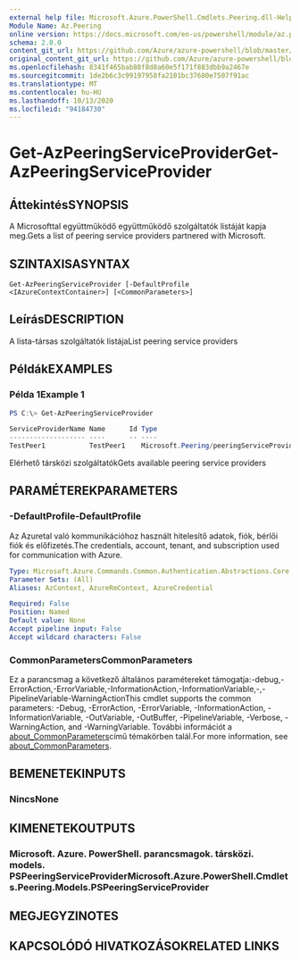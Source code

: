 ```yaml
---
external help file: Microsoft.Azure.PowerShell.Cmdlets.Peering.dll-Help.xml
Module Name: Az.Peering
online version: https://docs.microsoft.com/en-us/powershell/module/az.peering/get-azpeeringserviceprovider
schema: 2.0.0
content_git_url: https://github.com/Azure/azure-powershell/blob/master/src/Peering/Peering/help/Get-AzPeeringServiceProvider.md
original_content_git_url: https://github.com/Azure/azure-powershell/blob/master/src/Peering/Peering/help/Get-AzPeeringServiceProvider.md
ms.openlocfilehash: 8341f465bab88f8d8a60e5f171f883dbb9a2467e
ms.sourcegitcommit: 1de2b6c3c99197958fa2101bc37680e7507f91ac
ms.translationtype: MT
ms.contentlocale: hu-HU
ms.lasthandoff: 10/13/2020
ms.locfileid: "94184730"
---
```

# <span data-ttu-id="50b1e-101">Get-AzPeeringServiceProvider</span><span class="sxs-lookup"><span data-stu-id="50b1e-101">Get-AzPeeringServiceProvider</span></span>

## <span data-ttu-id="50b1e-102">Áttekintés</span><span class="sxs-lookup"><span data-stu-id="50b1e-102">SYNOPSIS</span></span>
<span data-ttu-id="50b1e-103">A Microsofttal együttműködő együttműködő szolgáltatók listáját kapja meg.</span><span class="sxs-lookup"><span data-stu-id="50b1e-103">Gets a list of peering service providers partnered with Microsoft.</span></span>

## <span data-ttu-id="50b1e-104">SZINTAXISA</span><span class="sxs-lookup"><span data-stu-id="50b1e-104">SYNTAX</span></span>

```
Get-AzPeeringServiceProvider [-DefaultProfile <IAzureContextContainer>] [<CommonParameters>]
```

## <span data-ttu-id="50b1e-105">Leírás</span><span class="sxs-lookup"><span data-stu-id="50b1e-105">DESCRIPTION</span></span>
<span data-ttu-id="50b1e-106">A lista-társas szolgáltatók listája</span><span class="sxs-lookup"><span data-stu-id="50b1e-106">List peering service providers</span></span>

## <span data-ttu-id="50b1e-107">Példák</span><span class="sxs-lookup"><span data-stu-id="50b1e-107">EXAMPLES</span></span>

### <span data-ttu-id="50b1e-108">Példa 1</span><span class="sxs-lookup"><span data-stu-id="50b1e-108">Example 1</span></span>
```powershell
PS C:\> Get-AzPeeringServiceProvider

ServiceProviderName Name      Id Type
------------------- ----      -- ----
TestPeer1           TestPeer1    Microsoft.Peering/peeringServiceProviders
```

<span data-ttu-id="50b1e-109">Elérhető társközi szolgáltatók</span><span class="sxs-lookup"><span data-stu-id="50b1e-109">Gets available peering service providers</span></span>

## <span data-ttu-id="50b1e-110">PARAMÉTEREK</span><span class="sxs-lookup"><span data-stu-id="50b1e-110">PARAMETERS</span></span>

### <span data-ttu-id="50b1e-111">-DefaultProfile</span><span class="sxs-lookup"><span data-stu-id="50b1e-111">-DefaultProfile</span></span>
<span data-ttu-id="50b1e-112">Az Azuretal való kommunikációhoz használt hitelesítő adatok, fiók, bérlői fiók és előfizetés.</span><span class="sxs-lookup"><span data-stu-id="50b1e-112">The credentials, account, tenant, and subscription used for communication with Azure.</span></span>

```yaml
Type: Microsoft.Azure.Commands.Common.Authentication.Abstractions.Core.IAzureContextContainer
Parameter Sets: (All)
Aliases: AzContext, AzureRmContext, AzureCredential

Required: False
Position: Named
Default value: None
Accept pipeline input: False
Accept wildcard characters: False
```

### <span data-ttu-id="50b1e-113">CommonParameters</span><span class="sxs-lookup"><span data-stu-id="50b1e-113">CommonParameters</span></span>
<span data-ttu-id="50b1e-114">Ez a parancsmag a következő általános paramétereket támogatja:-debug,-ErrorAction,-ErrorVariable,-InformationAction,-InformationVariable,-,-PipelineVariable-WarningAction</span><span class="sxs-lookup"><span data-stu-id="50b1e-114">This cmdlet supports the common parameters: -Debug, -ErrorAction, -ErrorVariable, -InformationAction, -InformationVariable, -OutVariable, -OutBuffer, -PipelineVariable, -Verbose, -WarningAction, and -WarningVariable.</span></span> <span data-ttu-id="50b1e-115">További információt a [about_CommonParameters](http://go.microsoft.com/fwlink/?LinkID=113216)című témakörben talál.</span><span class="sxs-lookup"><span data-stu-id="50b1e-115">For more information, see [about_CommonParameters](http://go.microsoft.com/fwlink/?LinkID=113216).</span></span>

## <span data-ttu-id="50b1e-116">BEMENETEK</span><span class="sxs-lookup"><span data-stu-id="50b1e-116">INPUTS</span></span>

### <span data-ttu-id="50b1e-117">Nincs</span><span class="sxs-lookup"><span data-stu-id="50b1e-117">None</span></span>

## <span data-ttu-id="50b1e-118">KIMENETEK</span><span class="sxs-lookup"><span data-stu-id="50b1e-118">OUTPUTS</span></span>

### <span data-ttu-id="50b1e-119">Microsoft. Azure. PowerShell. parancsmagok. társközi. models. PSPeeringServiceProvider</span><span class="sxs-lookup"><span data-stu-id="50b1e-119">Microsoft.Azure.PowerShell.Cmdlets.Peering.Models.PSPeeringServiceProvider</span></span>

## <span data-ttu-id="50b1e-120">MEGJEGYZI</span><span class="sxs-lookup"><span data-stu-id="50b1e-120">NOTES</span></span>

## <span data-ttu-id="50b1e-121">KAPCSOLÓDÓ HIVATKOZÁSOK</span><span class="sxs-lookup"><span data-stu-id="50b1e-121">RELATED LINKS</span></span>
